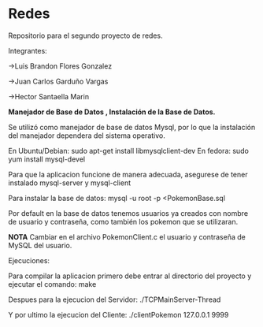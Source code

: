 # Redes
Repositorio para el segundo proyecto de redes.

Integrantes:

->Luis Brandon Flores Gonzalez

->Juan Carlos Garduño Vargas

->Hector Santaella Marin


**Manejador de Base de Datos , Instalación de la Base de Datos.**

Se utilizó como manejador de base de datos Mysql, por lo que la instalación del manejador dependera del sistema operativo.

En Ubuntu/Debian:
sudo apt-get install libmysqlclient-dev
En fedora:
sudo yum install mysql-devel

Para que la aplicacion funcione de manera adecuada, asegurese de tener instalado
mysql-server y mysql-client

Para instalar la base de datos:
mysql -u root -p <PokemonBase.sql  

Por default en la base de datos tenemos usuarios ya creados con nombre de usuario y contraseña, como también los pokemon que se utilizaran.

**NOTA**
Cambiar en el archivo PokemonClient.c el usuario y contraseña de MySQL del usuario.

Ejecuciones:

Para compilar la aplicacion primero debe entrar al directorio del proyecto y ejecutar el comando: make


Despues para la ejecucion del Servidor: ./TCPMainServer-Thread

Y por ultimo la ejecucion del Cliente: ./clientPokemon 127.0.0.1 9999


